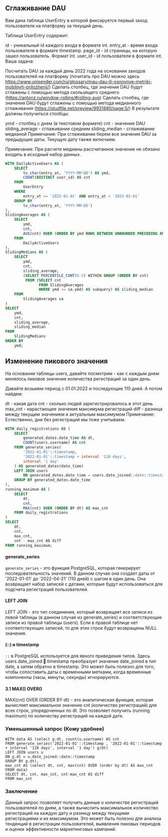 
## Сглаживание DAU

Вам дана таблица UserEntry в которой фиксируется первый заход пользователя на платформу за текущий день.

Таблица UserEntry содержит:

id - уникальный id каждого входа в формате int.
entry_at - время входа пользователя в формате timestamp.
page_id - id страницы, на которую зашел пользователь. Формат int.
user_id - id пользователя в формате int.
Ваша задача:

Посчитать DAU за каждый день 2022 года на основании заходов пользователей на платформу (почитать про DAU можно здесь https://www.unisender.com/ru/glossary/mau-dau-ili-osnovnye-metriki-mobilnyh-prilozhenij/)
Сделать столбец, где значения DAU будут сглажены с помощью метода скользящего среднего (https://antonz.ru/window-rolling/#rolling-avg)
Сделать столбец, где значения DAU будут сглажены с помощью метода медианного сглаживания (https://studfile.net/preview/9931880/page:5/)
В результате должны получиться столбцы:

ymd - столбец с днем (в текстовом формате)
cnt - значение DAU
sliding_average - сглаживание средним
sliding_median - сглаживание медианой
Примечание: При сглаживании берем все значения DAU за предыдущие даты. Текущую дату также включаем.

Примечание: При расчете медианы рассчитанное значение не обязано входить в исходный набор данных.

```sql
WITH DailyActiveUsers AS (
    SELECT
        to_char(entry_at, 'YYYY-MM-DD') AS ymd,
        COUNT(DISTINCT user_id) AS cnt
    FROM
        UserEntry
    WHERE
        entry_at >= '2022-01-01' AND entry_at < '2023-01-01'
    GROUP BY
        to_char(entry_at, 'YYYY-MM-DD')
),
SlidingAverages AS (
    SELECT
        ymd,
        cnt,
        AVG(cnt) OVER (ORDER BY ymd ROWS BETWEEN UNBOUNDED PRECEDING AND CURRENT ROW) AS sliding_average
    FROM
        DailyActiveUsers
),
SlidingMedians AS (
    SELECT
        ymd,
        cnt,
        sliding_average,
        (SELECT PERCENTILE_CONT(0.5) WITHIN GROUP (ORDER BY cnt) 
         FROM (SELECT cnt 
               FROM SlidingAverages 
               WHERE ymd <= sa.ymd) AS subquery) AS sliding_median
    FROM
        SlidingAverages sa
)
SELECT
    ymd,
    cnt,
    sliding_average,
    sliding_median
FROM
    SlidingMedians
ORDER BY
    ymd;
```

## Изменение пикового значения
На основании таблицы users, давайте посмотрим - как с каждым днем менялось пиковое значение количества регистраций за один день.

Давайте возьмем период с 01.01.2022 и последующие 110 дней. А потом найдем:

dt - какая дата
cnt - сколько людей зарегистрировалось в этот день
max_cnt - нарастающее значение максимума регистраций
diff - разница между текущим значением и актуальным максимумом
Примечание: Естественно, дни без регистраций мы тоже учитываем.

```sql
WITH daily_registrations AS (
    SELECT 
        generated_dates.date_time AS dt,
        COUNT(users.username) AS cnt
    FROM generate_series(
        '2022-01-01'::timestamp,
        '2022-01-01'::timestamp + interval '110 days',
        interval '1 day'
    ) AS generated_dates(date_time)
    LEFT JOIN users 
        ON generated_dates.date_time = users.date_joined::date::timestamp
    GROUP BY generated_dates.date_time
),
running_maximum AS (
    SELECT 
        dt,
        cnt,
        MAX(cnt) OVER (ORDER BY dt) AS max_cnt
    FROM daily_registrations
)
SELECT 
    dt,
    cnt,
    max_cnt,
    cnt - max_cnt AS diff
FROM running_maximum;
```

####  generate_series

`generate_series` - это функция PostgreSQL, которая генерирует последовательность значений. В данном случае она создает даты от '2022-01-01' до '2022-04-21' (110 дней) с шагом в один день. Она возвращает набор записей с датами, которые будут использоваться для подсчета регистраций пользователей.

#### LEFT JOIN

LEFT JOIN - это тип соединения, который возвращает все записи из левой таблицы (в данном случае из generate_series) и соответствующие записи из правой таблицы (users). Если в правой таблице нет соответствующих записей, то для этих строк будут возвращены NULL значения.

#### (::) и timestamp

`::` в PostgreSQL используется для явного приведения типов. Здесь users.date_joined::date::timestamp преобразует значение date_joined в тип date, а затем обратно в timestamp. Это может быть полезно для того, чтобы сопоставить даты с временными метками, когда временные компоненты (часы, минуты, секунды) игнорируются.

#### 3.1 MAX() OVER()

MAX(cnt) OVER (ORDER BY dt) - это аналитическая функция, которая вычисляет максимальное значение cnt (количество регистраций) для всех строк, упорядоченных по dt. Это позволяет получить (running maximum) по количеству регистраций на каждой дате.


### Уменьшенный запрос (Кому удобнее)
```
WITH data AS (select g.dt, count(u.username) AS cnt
FROM generate_series('2022-01-01'::timestamp , '2022-01-01'::timestamp + interval '110 days', interval '1 day') g(dt)
LEFT JOIN users u
ON g.dt = u.date_joined::date::timestamp
GROUP BY g.dt),
max_cnt AS (select dt, cnt, max(cnt) OVER (order by dt) AS max_cnt
FROM data)
SELECT dt, cnt, max_cnt, cnt-max_cnt AS diff
FROM max_cnt
```

### Заключение

Данный запрос позволяет получить данные о количестве регистраций пользователей по дням, а также вычислить максимальное количество регистраций на каждую дату и разницу между текущими регистрациями и их максимумом. Это может быть полезно для анализа тенденций в регистрации пользователей, выявления пиковых периодов и оценки эффективности маркетинговых кампаний.